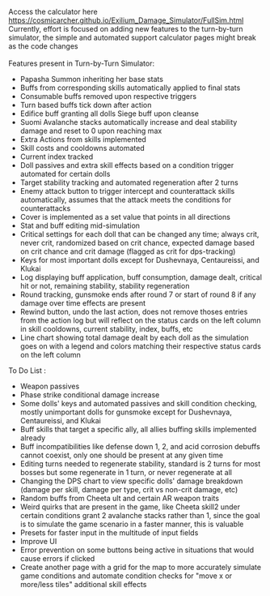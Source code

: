 Access the calculator here \
https://cosmicarcher.github.io/Exilium_Damage_Simulator/FullSim.html
\
Currently, effort is focused on adding new features to the turn-by-turn simulator, the simple and automated support calculator pages might break as the code changes \
\
Features present in Turn-by-Turn Simulator:
- Papasha Summon inheriting her base stats
- Buffs from corresponding skills automatically applied to final stats
- Consumable buffs removed upon respective triggers
- Turn based buffs tick down after action
- Edifice buff granting all dolls Siege buff upon cleanse
- Suomi Avalanche stacks automatically increase and deal stability damage and reset to 0 upon reaching max
- Extra Actions from skills implemented
- Skill costs and cooldowns automated
- Current index tracked
- Doll passives and extra skill effects based on a condition trigger automated for certain dolls
- Target stability tracking and automated regeneration after 2 turns
- Enemy attack button to trigger intercept and counterattack skills automatically, assumes that the attack meets the conditions for counterattacks
- Cover is implemented as a set value that points in all directions
- Stat and buff editing mid-simulation
- Critical settings for each doll that can be changed any time; always crit, never crit, randomized based on crit chance, expected damage based on crit chance and crit damage (flagged as crit for dps-tracking)
- Keys for most important dolls except for Dushevnaya, Centaureissi, and Klukai
- Log displaying buff application, buff consumption, damage dealt, critical hit or not, remaining stability, stability regeneration
- Round tracking, gunsmoke ends after round 7 or start of round 8 if any damage over time effects are present
- Rewind button, undo the last action, does not remove thoses entries from the action log but will reflect on the status cards on the left column in skill cooldowns, current stability, index, buffs, etc
- Line chart showing total damage dealt by each doll as the simulation goes on with a legend and colors matching their respective status cards on the left column

To Do List :
- Weapon passives
- Phase strike conditional damage increase
- Some dolls' keys and automated passives and skill condition checking, mostly unimportant dolls for gunsmoke except for Dushevnaya, Centaureissi, and Klukai
- Buff skills that target a specific ally, all allies buffing skills implemented already
- Buff incompatibilities like defense down 1, 2, and acid corrosion debuffs cannot coexist, only one should be present at any given time
- Editing turns needed to regenerate stability, standard is 2 turns for most bosses but some regenerate in 1 turn, or never regenerate at all
- Changing the DPS chart to view specific dolls' damage breakdown (damage per skill, damage per type, crit vs non-crit damage, etc)
- Random buffs from Cheeta ult and certain AR weapon traits
- Weird quirks that are present in the game, like Cheeta skill2 under certain conditions grant 2 avalanche stacks rather than 1, since the goal is to simulate the game scenario in a faster manner, this is valuable
- Presets for faster input in the multitude of input fields
- Improve UI
- Error prevention on some buttons being active in situations that would cause errors if clicked
- Create another page with a grid for the map to more accurately simulate game conditions and automate condition checks for "move x or more/less tiles" additional skill effects
